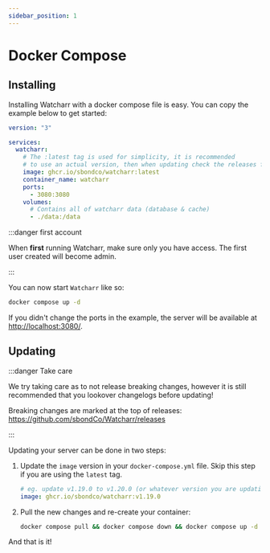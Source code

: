 ```yaml
---
sidebar_position: 1
---
```


# Docker Compose

## Installing

Installing Watcharr with a docker compose file is easy. You can copy the example below to get started:

```yaml title="docker-compose.yml"
version: "3"

services:
  watcharr:
    # The :latest tag is used for simplicity, it is recommended
    # to use an actual version, then when updating check the releases for changelogs.
    image: ghcr.io/sbondco/watcharr:latest
    container_name: watcharr
    ports:
      - 3080:3080
    volumes:
      # Contains all of watcharr data (database & cache)
      - ./data:/data
```

:::danger first account

When **first** running Watcharr, make sure only you have access. The first user created will become admin.

:::

You can now start `Watcharr` like so:

```bash
docker compose up -d
```

If you didn't change the ports in the example, the server will be available at [http://localhost:3080/](http://localhost:3080/).

## Updating

:::danger Take care

We try taking care as to not release breaking changes, however it is still recommended that
you lookover changelogs before updating!

Breaking changes are marked at the top of releases: https://github.com/sbondCo/Watcharr/releases

:::

Updating your server can be done in two steps:

1. Update the `image` version in your `docker-compose.yml` file.
   Skip this step if you are using the `latest` tag.

   ```yaml
   # eg. update v1.19.0 to v1.20.0 (or whatever version you are updating to)
   image: ghcr.io/sbondco/watcharr:v1.19.0
   ```

2. Pull the new changes and re-create your container:

   ```bash
   docker compose pull && docker compose down && docker compose up -d
   ```

And that is it!
